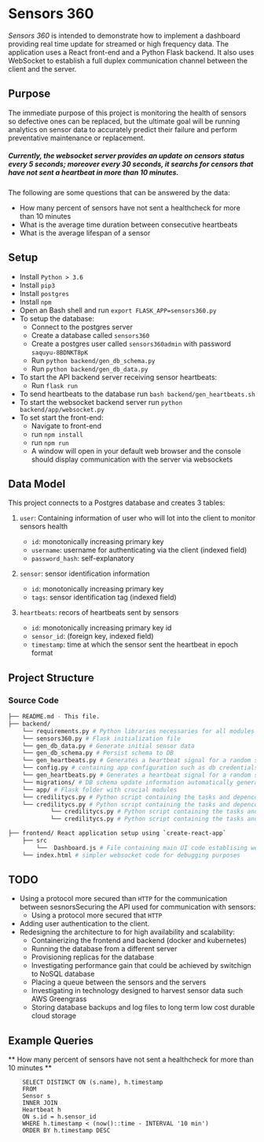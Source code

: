 # Sensors 360

_Sensors 360_ is intended to demonstrate how to implement a dashboard providing real time
update for streamed or high frequency data. The application uses a React front-end and a 
Python Flask backend. It also uses WebSocket to establish a full duplex communication channel
between the client and the server.

## Purpose

The immediate purpose of this project is monitoring the health of sensors so defective ones can
be replaced, but the ultimate goal will be running analytics on sensor data to accurately predict
their failure and perform preventative maintenance or replacement.

##### Currently, the websocket server provides an update on censors status every 5 seconds; moreover every 30 seconds, it searchs for censors that have not sent a heartbeat in more than 10 minutes.

The following are some questions that can be answered by the data:

* How many percent of sensors have not sent a healthcheck for more than 10 minutes
* What is the average time duration between consecutive heartbeats
* What is the average lifespan of a sensor

## Setup

* Install `Python > 3.6`
* Install `pip3`
* Install `postgres`
* Install `npm`
* Open an Bash shell and run `export FLASK_APP=sensors360.py`
* To setup the database:
    * Connect to the postgres server
    * Create a database called `sensors360`
    * Create a postgres user called `sensors360admin` with password `saquyu-8BDNKT8pK`
    * Run `python backend/gen_db_schema.py`
    * Run `python backend/gen_db_data.py`
* To start the API backend server receiving sensor heartbeats:
    * Run `flask run`
* To send heartbeats to the database run `bash backend/gen_heartbeats.sh`
* To start the websocket backend server run `python backend/app/websocket.py`
* To set start the front-end:
    * Navigate to front-end
    * run `npm install`
    * run `npm run`
    * A window will open in your default web browser and the console should display
    communication with the server via websockets
## Data Model

This project connects to a Postgres database and creates 3 tables:

1. `user`: Containing information of user who will lot into the client to monitor sensors health
    * `id`: monotonically increasing primary key 
    * `username`: username for authenticating via the client (indexed field) 
    * `password_hash`: self-explanatory 

2. `sensor`: sensor identification information
    * `id`: monotonically increasing primary key
    * `tags`: sensor identification tag (indexed field)
    
3. `heartbeats`: recors of heartbeats sent by sensors
    * `id`: monotonically increasing primary key id
    * `sensor_id`: (foreign key, indexed field)
    * `timestamp`: time at which the sensor sent the heartbeat in epoch format

## Project Structure

### Source Code

```bash
├── README.md - This file.
├── backend/
	└── requirements.py # Python libraries necessaries for all modules to work
	└── sensors360.py # Flask initialization file
	└── gen_db_data.py # Generate initial sensor data
	└── gen_db_schema.py # Persist schema to DB
	└── gen_heartbeats.py # Generates a heartbeat signal for a random sensor every 5 seconds
	└── config.py # containing app configuration such as db credentials
	└── gen_heartbeats.py # Generates a heartbeat signal for a random sensor every 5 seconds
	└── migrations/ # DB schema update information automatically generated whenever the schema changes
	└── app/ # Flask folder with crucial modules
	└── credilitycs.py # Python script containing the tasks and depencdencies of the DAG
	└── credilitycs.py # Python script containing the tasks and depencdencies of the DAG
        	└── credilitycs.py # Python script containing the tasks and depencdencies of the DAG
           	└── credilitycs.py # Python script containing the tasks and depencdencies of the DAG

├── frontend/ React application setup using `create-react-app`
	├── src
		└──  Dashboard.js # File containing main UI code establising websocket connection with backend
    └── index.html # simpler websocket code for debugging purposes
```

## TODO

* Using a protocol more secured than `HTTP` for the communication between sesnorsSecuring the API used for communication with sensors:
    * Using a protocol more secured that `HTTP`
* Adding user authentication to the client.
* Redesigning the architecture to for high availability and scalability:
    * Containerizing the frontend and backend (docker and kubernetes)
    * Running the database from a different server
    * Provisioning replicas for the database
    * Investigating performance gain that could be achieved by switchign to NoSQL database
    * Placing a queue between the sensors and the servers
    * Investigating in technology designed to harvest sensor data such AWS Greengrass
    * Storing database backups and log files to long term low cost durable cloud storage

## Example Queries

** How many percent of sensors have not sent a healthcheck for more than 10 minutes **

```
    SELECT DISTINCT ON (s.name), h.timestamp
    FROM
    Sensor s
    INNER JOIN
    Heartbeat h
    ON s.id = h.sensor_id
    WHERE h.timestamp < (now()::time - INTERVAL '10 min')
    ORDER BY h.timestamp DESC
```